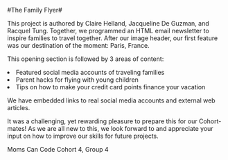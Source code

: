 #The Family Flyer#

This project is authored by Claire Helland, Jacqueline De Guzman, and Racquel Tung.  Together, we programmed an HTML email newsletter to inspire families to travel together.
After our image header, our first feature was our destination of the moment:  Paris, France.

This opening section is followed by 3 areas of content:
<li>Featured social media accounts of traveling families
<li>Parent hacks for flying with young children
<li>Tips on how to make your credit card points finance your vacation

We have embedded links to real social media accounts and external web articles.

It was a challenging, yet rewarding pleasure to prepare this for our Cohort-mates!  As we are all new to this, we look forward to and appreciate your input on how to improve our skills for future projects.

Moms Can Code Cohort 4, Group 4
